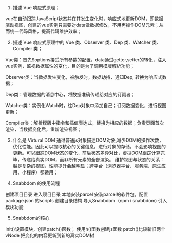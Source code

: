 1. 描述 Vue 响应式原理；

vue在自动跟踪JavaScript状态并在其发生变化时，响应式地更新DOM，即数据驱动视图，创建的vue实例只需要对data做数据修改，不用再操作DOM元素；从而统一代码风格，提高代码维护效率；

2. 描述 Vue 响应式原理中的 Vue 类、Observer 类、Dep 类、Watcher 类、Compiler 类；

Vue类：首先$options接受所有参数的配置，data通过getter,setter的转化，注入vue实例，监视数据属性的变化，目的是为了调用模版解析功能；

Observer类：当数据发生变化，被触发时，数据劫持，通知Dep, 转换为响应式数据；

Dep类：管理数据的消息中心，将数据准确传递给对应的订阅者；

Watcher类：实例化Watch时，往Dep对象中添加自己；订阅数据变化，进行视图更新；

Compiler类：解析模版中指令和插值表达式，替换为相应的数据；负责页面首次渲染，当数据变化后，重新渲染视图；

3. 什么是 Virtural DOM
通过普通js对象描述DOM对象,减少DOM的操作次数，优化性能。因此可以提取核心的关键信息，进行对象的存储，不会影响视图的更新。可以跟踪DOM状态的变化，前后状态差异对比，虚拟DOM跟踪计算完毕，传递给真实DOM，而非所有元素的全部渲染。
维护视图与状态的关系：越是复杂的视图，性能提升会越明显；跨平台（浏览器平台、服务端、原生应用、小程序）都适用；

4. Snabbdom 的使用流程

创建项目目录
进入项目目录
本地安装parcel
安装parcel的软件包，配置package.json 的scripts
创建目录结构
导入Snabbdom（npm i snabbdom)
引入模块功能

5. Snabbdom的核心

Init()设置模块，创建patch()函数；
使用h()函数创建js函数
patch()比较新旧两个vNode
把变化的内容更新到新的真实DOM树